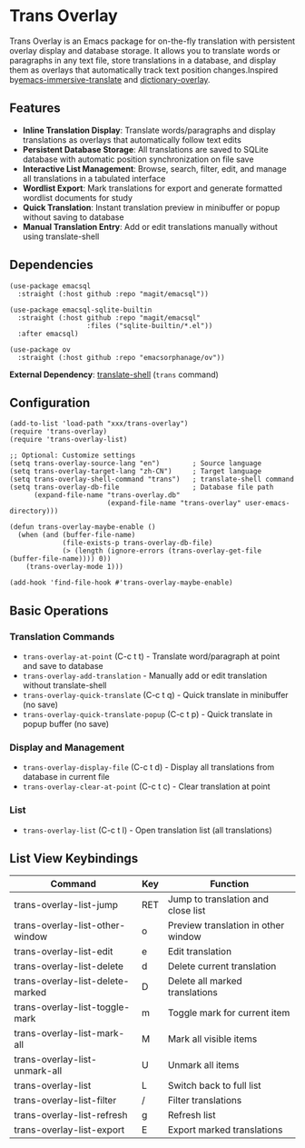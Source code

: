 # Trans Overlay

Trans Overlay is an Emacs package for on-the-fly translation with persistent overlay display and database storage. It allows you to translate words or paragraphs in any text file, store translations in a database, and display them as overlays that automatically track text position changes.Inspired by[emacs-immersive-translate](https://github.com/Elilif/emacs-immersive-translate) and [dictionary-overlay](https://github.com/ginqi7/dictionary-overlay).

## Features

- **Inline Translation Display**: Translate words/paragraphs and display translations as overlays that automatically follow text edits
- **Persistent Database Storage**: All translations are saved to SQLite database with automatic position synchronization on file save
- **Interactive List Management**: Browse, search, filter, edit, and manage all translations in a tabulated interface
- **Wordlist Export**: Mark translations for export and generate formatted wordlist documents for study
- **Quick Translation**: Instant translation preview in minibuffer or popup without saving to database
- **Manual Translation Entry**: Add or edit translations manually without using translate-shell

## Dependencies

```elisp
(use-package emacsql
  :straight (:host github :repo "magit/emacsql"))

(use-package emacsql-sqlite-builtin
  :straight (:host github :repo "magit/emacsql"
				   :files ("sqlite-builtin/*.el"))
  :after emacsql)

(use-package ov
  :straight (:host github :repo "emacsorphanage/ov"))
```

**External Dependency**: [translate-shell](https://github.com/soimort/translate-shell) (`trans` command)

## Configuration

```elisp
(add-to-list 'load-path "xxx/trans-overlay")
(require 'trans-overlay)
(require 'trans-overlay-list)

;; Optional: Customize settings
(setq trans-overlay-source-lang "en")        ; Source language
(setq trans-overlay-target-lang "zh-CN")     ; Target language
(setq trans-overlay-shell-command "trans")   ; translate-shell command
(setq trans-overlay-db-file                  ; Database file path
	  (expand-file-name "trans-overlay.db"
						(expand-file-name "trans-overlay" user-emacs-directory)))

(defun trans-overlay-maybe-enable ()
  (when (and (buffer-file-name)
			 (file-exists-p trans-overlay-db-file)
			 (> (length (ignore-errors (trans-overlay-get-file (buffer-file-name)))) 0))
	(trans-overlay-mode 1)))

(add-hook 'find-file-hook #'trans-overlay-maybe-enable)

```

## Basic Operations

### Translation Commands

- `trans-overlay-at-point` (C-c t t) - Translate word/paragraph at point and save to database
- `trans-overlay-add-translation` - Manually add or edit translation without translate-shell
- `trans-overlay-quick-translate` (C-c t q) - Quick translate in minibuffer (no save)
- `trans-overlay-quick-translate-popup` (C-c t p) - Quick translate in popup buffer (no save)

### Display and Management

- `trans-overlay-display-file` (C-c t d) - Display all translations from database in current file
- `trans-overlay-clear-at-point` (C-c t c) - Clear translation at point

### List

- `trans-overlay-list` (C-c t l) - Open translation list (all translations)

## List View Keybindings

| Command                          | Key | Function                            |
|----------------------------------|-----|-------------------------------------|
| trans-overlay-list-jump          | RET | Jump to translation and close list  |
| trans-overlay-list-other-window  | o   | Preview translation in other window |
| trans-overlay-list-edit          | e   | Edit translation                    |
| trans-overlay-list-delete        | d   | Delete current translation          |
| trans-overlay-list-delete-marked | D   | Delete all marked translations      |
| trans-overlay-list-toggle-mark   | m   | Toggle mark for current item        |
| trans-overlay-list-mark-all      | M   | Mark all visible items              |
| trans-overlay-list-unmark-all    | U   | Unmark all items                    |
| trans-overlay-list               | L   | Switch back to full list            |
| trans-overlay-list-filter        | /   | Filter translations                 |
| trans-overlay-list-refresh       | g   | Refresh list                        |
| trans-overlay-list-export        | E   | Export marked translations          |

